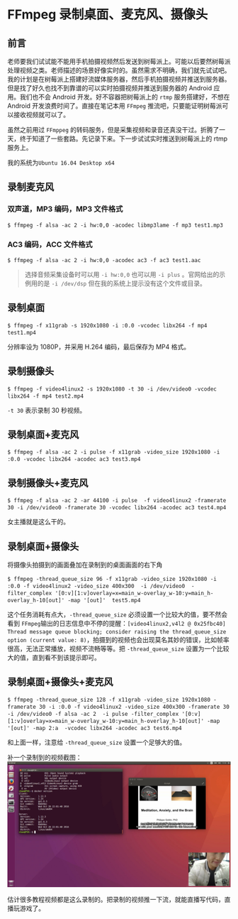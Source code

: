 # FFmpeg 录制桌面、麦克风、摄像头

## 前言

老师要我们试试能不能用手机拍摄视频然后发送到树莓派上。可能以后要然树莓派处理视频之类。老师描述的场景好像实时的。虽然需求不明确，我们就先试试吧。我的计划是在树莓派上搭建好流媒体服务器，然后手机拍摄视频并推送到服务器。但是找了好久也找不到靠谱的可以实时拍摄视频并推送到服务器的 Android 应用。我们也不会 Android 开发。好不容器把树莓派上的 `rtmp` 服务搭建好，不想在 Android 开发浪费时间了。直接在笔记本用 `FFmpeg` 推流吧，只要能证明树莓派可以接收视频就可以了。

虽然之前用过 `FFmppeg` 的转码服务，但是采集视频和录音还真没干过。折腾了一天，终于知道了一些套路。先记录下来。下一步试试实时推送到树莓派上的 rtmp 服务上。

我的系统为`Ubuntu 16.04 Desktop x64`

## 录制麦克风

### 双声道，MP3 编码，MP3 文件格式

```shell
$ ffmpeg -f alsa -ac 2 -i hw:0,0 -acodec libmp3lame -f mp3 test1.mp3
```

### AC3 编码，ACC 文件格式

```shell
$ ffmpeg -f alsa -ac 2 -i hw:0,0 -acodec ac3 -f ac3 test1.aac
```

>   选择音频采集设备时可以用 `-i hw:0,0` 也可以用 `-i plus` 。官网给出的示例用的是 `-i /dev/dsp` 但在我的系统上提示没有这个文件或目录。

## 录制桌面

```shell
$ ffmpeg -f x11grab -s 1920x1080 -i :0.0 -vcodec libx264 -f mp4 test1.mp4
```

分辨率设为 1080P，并采用 H.264 编码，最后保存为 MP4 格式。

## 录制摄像头

```shell
$ ffmpeg -f video4linux2 -s 1920x1080 -t 30 -i /dev/video0 -vcodec libx264 -f mp4 test2.mp4
```

`-t 30` 表示录制 30 秒视频。

## 录制桌面+麦克风

```shell
$ ffmpeg -f alsa -ac 2 -i pulse -f x11grab -video_size 1920x1080 -i :0.0 -vcodec libx264 -acodec ac3 test3.mp4
```

## 录制摄像头+麦克风

```shell
$ ffmpeg -f alsa -ac 2 -ar 44100 -i pulse  -f video4linux2 -framerate 30 -i /dev/video0 -framerate 30 -vcodec libx264 -acodec ac3 test4.mp4
```

女主播就是这么干的。

## 录制桌面+摄像头

将摄像头拍摄到的画面叠加在录制到的桌面画面的右下角

```shell
$ ffmpeg -thread_queue_size 96 -f x11grab -video_size 1920x1080 -i :0.0 -f video4linux2 -video_size 400x300  -i /dev/video0  -filter_complex '[0:v][1:v]overlay=x=main_w-overlay_w-10:y=main_h-overlay_h-10[out]' -map '[out]'  test5.mp4
```

这个任务消耗有点大，`-thread_queue_size` 必须设置一个比较大的值，要不然会看到 `FFmpeg`输出的日志信息中不停的提醒：`[video4linux2,v4l2 @ 0x25fbc40] Thread message queue blocking; consider raising the thread_queue_size option (current value: 8)`，拍摄到的视频也会出现莫名其妙的错误，比如帧率很高，无法正常播放，视频不流畅等等。把 `-thread_queue_size` 设置为一个比较大的值，直到看不到该提示即可。

## 录制桌面+摄像头+麦克风

```shell
$ ffmpeg -thread_queue_size 128 -f x11grab -video_size 1920x1080 -framerate 30 -i :0.0 -f video4linux2 -video_size 400x300 -framerate 30 -i /dev/video0 -f alsa -ac 2  -i pulse -filter_complex '[0:v][1:v]overlay=x=main_w-overlay_w-10:y=main_h-overlay_h-10[out]' -map '[out]' -map 2:a  -vcodec libx264 -acodec ac3 test6.mp4
```

和上面一样，注意给 `-thread_queue_size` 设置一个足够大的值。

补一个录制到的视频截图：![录制桌面+摄像头+麦克风](./.images/test6.mp4_20161230_194737.220.jpg)

估计很多教程视频都是这么录制的。把录制的视频推一下流，就能直播写代码，直播玩游戏了。